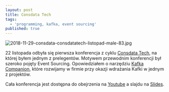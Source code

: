 ```yaml
---
layout: post
title: Consdata Tech
tags:
  - 'programming, kafka, event sourcing'
published: true
---
```


![2018-11-29-consdata-consdatatech-listopad-male-83.jpg]({{site.baseurl}}/img/2018-11-29-consdata-consdatatech-listopad-male-83.jpg)

22 listopada odbyła się pierwsza konferencja z cyklu [Consdata Tech](https://consdata.tech/event-2018), na której byłem jednym z prelegentów. Motywem przewodnim konferencji był szeroko pojęty Event Sourcing. Opowiedziałem o narzędziu [Kafka Companion](https://github.com/Consdata/kafka-companion), które rozwijamy w firmie przy okazji wdrażania Kafki w jednym z projektów.   

Cała konferencja jest dostępna do obejrzenia na [Youtube](https://www.youtube.com/watch?v=KazwZMQLPPo) a slajdu na [Slides](http://slides.com/ynleborg/deck#/).
